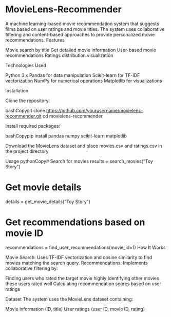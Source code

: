 # MovieLens-Recommender

A machine learning-based movie recommendation system that suggests films based on user ratings and movie titles. The system uses collaborative filtering and content-based approaches to provide personalized movie recommendations.
Features

Movie search by title
Get detailed movie information
User-based movie recommendations
Ratings distribution visualization

Technologies Used

Python 3.x
Pandas for data manipulation
Scikit-learn for TF-IDF vectorization
NumPy for numerical operations
Matplotlib for visualizations

Installation

Clone the repository:

bashCopygit clone https://github.com/yourusername/movielens-recommender.git
cd movielens-recommender

Install required packages:

bashCopypip install pandas numpy scikit-learn matplotlib

Download the MovieLens dataset and place movies.csv and ratings.csv in the project directory.

Usage
pythonCopy# Search for movies
results = search_movies("Toy Story")

# Get movie details
details = get_movie_details("Toy Story")

# Get recommendations based on movie ID
recommendations = find_user_recommendations(movie_id=1)
How It Works

Movie Search: Uses TF-IDF vectorization and cosine similarity to find movies matching the search query.
Recommendations: Implements collaborative filtering by:

Finding users who rated the target movie highly
Identifying other movies these users rated well
Calculating recommendation scores based on user ratings

Dataset
The system uses the MovieLens dataset containing:

Movie information (ID, title)
User ratings (user ID, movie ID, rating)

